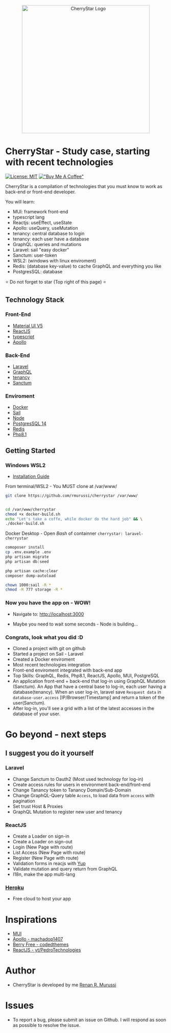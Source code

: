 <p align="center"><a href="https://github.com/rmurussi/cherrystar" target="_blank"><img src="https://repository-images.githubusercontent.com/529700857/52335296-b88e-41a2-910b-ca55799054a4" width="400" alt="CherryStar Logo"></a></p>

# CherryStar - Study case, starting with recent technologies

[![License: MIT](https://img.shields.io/badge/License-MIT-yellow.svg)](https://opensource.org/licenses/MIT) [!["Buy Me A Coffee"](https://www.buymeacoffee.com/assets/img/custom_images/orange_img.png)](https://ko-fi.com/renanmurussi)

CherryStar is a compilation of technologies that you must know to work as back-end or front-end developer.

You will learn:
 - MUI: framework front-end
 - typescript lang
 - Reactjs: useEffect, useState
 - Apollo: useQuery, useMutation
 - tenancy: central database to login
 - tenancy: each user have a database
 - GraphQL: queries and mutations
 - Laravel: sail "easy docker"
 - Sanctum: user-token
 - WSL2: (windows with linux enviroment)
 - Redis: (database key-value) to cache GraphQL and everything you like
 - PostgresSQL: database

:star: Do not forget to star (Top right of this page) :star:

## Technology Stack

### Front-End
 - [Material UI V5](https://material-ui.com/)
 - [ReactJS](https://reactjs.org)
 - [typescript](https://www.typescriptlang.org)
 - [Apollo](https://www.apollographql.com/docs/)

### Back-End
 - [Laravel](https://laravel.com/docs/9.x/)
 - [GraphQL](https://graphql.org)
 - [tenancy](https://tenancyforlaravel.com/)
 - [Sanctum](https://laravel.com/docs/9.x/sanctum)

### Enviroment
 - [Docker](https://www.docker.com)
 - [Sail](https://laravel.com/docs/9.x/sail)
 - [Node](https://nodejs.org/)
 - [PostgresSQL 14](https://www.postgresql.org)
 - [Redis](https://redis.io)
 - [Php8.1](https://www.php.net)


## Getting Started

### Windows WSL2

 - [Installation Guide](https://docs.microsoft.com/en-us/windows/wsl/install)

From terminal/WSL2 - You MUST clone at /var/www/
``` bash
git clone https://github.com/rmurussi/cherrystar /var/www/


cd /var/www/cherrystar
chmod +x docker-build.sh
echo "Let's take a coffe, while docker do the hard job" && \
./docker-build.sh

```

Docker Desktop - Open *Bash* of containner `cherrystar: laravel-cherrystar`

``` bash
comoposer install
cp .env.example .env
php artisan migrate
php artisan db:seed

php artisan cache:clear
composer dump-autoload

chown 1000:sail -R *
chmod -R 777 storage -R *

```

### Now you have the app on - WOW!

 - Navigate to: [http://localhost:3000](http://localhost:3000)

 - Maybe you need to wait some seconds - Node is building...

### Congrats, look what you did :D
 - Cloned a project with git on github
 - Started a project on Sail - Laravel
 - Created a Docker enviroment
 - Most recent technologies integration
 - Front-end enviroment integrated with back-end app
 - Top Skills: GraphQL, Redis, Php8.1, ReactJS, Apollo, MUI, PostgreSQL
 - An application front-end + back-end that log-in using GraphQL Mutation (Sanctum). An App that have a central base to log-in, each user having a database(tenancy). When an user log-in, laravel save `Resquest data` in `database-user.access` [IP/Browser/Timestamp] and return a token of the user(Sanctum).
 - After log-in, you'll see a grid with a list of the latest accesses in the database of your user.

# Go beyond - next steps

## I suggest you do it yourself

### Laravel
 - Change Sanctum to Oauth2 (Most used technology for log-in)
 - Create access rules for users in environment back-end/front-end
 - Change Tanancy token to Tanancy Domain/Sub-Domain
 - Change GraphQL-Query table `Access`, to load data from `access` with pagination
 - Set trust Host & Proxies
 - GraphQL Mutation to register new user and tenancy

### ReactJS
 - Create a Loader on sign-in
 - Create a Loader on sign-out
 - Login (New Page with route)
 - List Access (New Page with route)
 - Register (New Page with route)
 - Validation forms in reacjs with [Yup](https://www.npmjs.com/package/yup)
 - Validate mutation and query return from GraphQL
 - I18n, make the app multi-lang

### [Heroku](https://www.heroku.com)
 - Free cloud to host your app

# Inspirations
 - [MUI](https://github.com/mui/material-ui)
 - [Apollo - machadop1407](https://github.com/machadop1407/graphql-full-course)
 - [Berry Free - codedthemes](https://github.com/codedthemes/berry-free-react-admin-template)
 - [ReactJS - yt/PedroTechnologies](https://www.youtube.com/watch?v=QhbM9r1wdxk)

# Author
 - CherryStar is developed by me [Renan R. Murussi](https://www.linkedin.com/in/renan-rubatini-murussi-4405ba31/)

# Issues
 - To report a bug, please submit an issue on Github. I will respond as soon as possible to resolve the issue.

